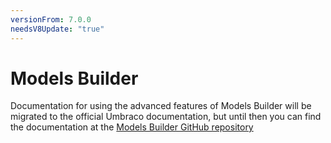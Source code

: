 ```yaml
---
versionFrom: 7.0.0
needsV8Update: "true"
---
```



# Models Builder

Documentation for using the advanced features of Models Builder will be migrated to the official Umbraco documentation, but until then you can find the documentation at the [Models Builder GitHub repository](https://github.com/zpqrtbnk/Zbu.ModelsBuilder/wiki)
